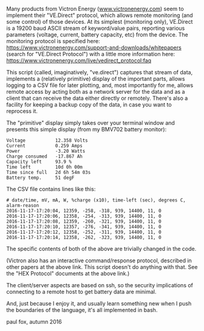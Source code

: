 

Many products from Victron Energy (www.victronenergy.com) seem to
implement their "VE.Direct" protocol, which allows remote monitoring
(and some control) of those devices.  At its simplest (monitoring
only), VE.Direct is a 19200 baud ASCII stream of keyword/value pairs,
reporting various parameters (voltage, current, battery capacity, etc)
from the device.  The monitoring protocol is specified here:
    https://www.victronenergy.com/support-and-downloads/whitepapers
    (search for "VE.Direct Protocol")
with a little more information here:
    https://www.victronenergy.com/live/vedirect_protocol:faq

This script (called, imaginatively, "ve.direct") captures that stream
of data, implements a (relatively primitive) display of the important
parts, allows logging to a CSV file for later plotting, and, most
importantly for me, allows remote access by acting both as a network
server for the data and as a client that can receive the data either
directly or remotely.  There's also a facility for keeping a backup
copy of the data, in case you want to reprocess it.

The "primitive" display simply takes over your terminal window and
presents this simple display (from my BMV702 battery monitor):

    Voltage           12.358 Volts
    Current           0.259 Amps
    Power             -3.20 Watts
    Charge consumed   -17.867 Ah
    Capacity left     93.9 %
    Time left         10d 0h 00m
    Time since full   2d 6h 54m 03s
    Battery temp.     51 degF

The CSV file contains lines like this:

    # date/time, mV, mA, W, %charge (x10), time-left (sec), degrees C, alarm-reason
    2016-11-17-17:20:04, 12359, -258, -318, 939, 14400, 11, 0
    2016-11-17-17:20:06, 12358, -254, -313, 939, 14400, 11, 0
    2016-11-17-17:20:08, 12359, -260, -321, 939, 14400, 11, 0
    2016-11-17-17:20:10, 12357, -276, -341, 939, 14400, 11, 0
    2016-11-17-17:20:12, 12358, -252, -311, 939, 14400, 11, 0
    2016-11-17-17:20:14, 12358, -262, -323, 939, 14400, 11, 0

The specific contents of both of the above are trivially changed in
the code.

(Victron also has an interactive command/response protocol, described
in other papers at the above link.  This script doesn't do anything
with that.  See the "HEX Protocol" documents at the above link.)

The client/server aspects are based on ssh, so the security
implications of connecting to a remote host to get battery data are
minimal.

And, just because I enjoy it, and usually learn something new when I
push the boundaries of the language, it's all implemented in bash.

paul fox, autumn 2016
